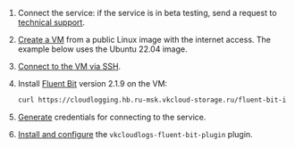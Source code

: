 1. Connect the service: if the service is in beta testing, send a request to [technical support](mailto:support@mcs.mail.ru).
1. [Create a VM](/en/computing/iaas/service-management/vm/vm-create) from a public Linux image with the internet access. The example below uses the Ubuntu 22.04 image.
1. [Connect to the VM via SSH](/en/computing/iaas/service-management/vm/vm-connect/vm-connect-nix).
1. Install [Fluent Bit](https://docs.fluentbit.io/manual/installation/linux/ubuntu) version 2.1.9 on the VM:

   ```bash
   curl https://cloudlogging.hb.ru-msk.vkcloud-storage.ru/fluent-bit-install-scripts/install.sh | FLUENT_BIT_RELEASE_VERSION=2.1.9 sh
   ```

1. [Generate](../service-management/generate-userdata) credentials for connecting to the service.
1. [Install and configure](../service-management/connect-plugin) the `vkcloudlogs-fluent-bit-plugin` plugin.

